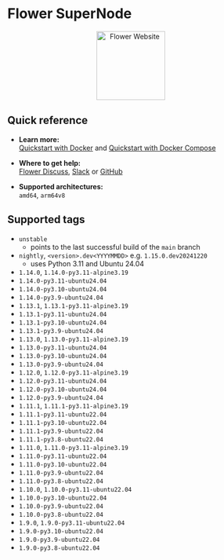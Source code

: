 # Flower SuperNode

<p align="center">
  <a href="https://flower.ai/">
    <img src="https://flower.ai/_next/image/?url=%2F_next%2Fstatic%2Fmedia%2Fflower_white_border.c2012e70.png&w=640&q=75" width="140px" alt="Flower Website" />
  </a>
</p>

## Quick reference

- **Learn more:**<br>
  [Quickstart with Docker](https://flower.ai/docs/framework/docker/tutorial-quickstart-docker.html) and [Quickstart with Docker Compose](https://flower.ai/docs/framework/docker/tutorial-quickstart-docker-compose.html)

- **Where to get help:**<br>
  [Flower Discuss](https://discuss.flower.ai), [Slack](https://flower.ai/join-slack) or [GitHub](https://github.com/adap/flower)

- **Supported architectures:**<br>
  `amd64`, `arm64v8`

## Supported tags

- `unstable`
  - points to the last successful build of the `main` branch
- `nightly`, `<version>.dev<YYYYMMDD>` e.g. `1.15.0.dev20241220`
  - uses Python 3.11 and Ubuntu 24.04
- `1.14.0`, `1.14.0-py3.11-alpine3.19`
- `1.14.0-py3.11-ubuntu24.04`
- `1.14.0-py3.10-ubuntu24.04`
- `1.14.0-py3.9-ubuntu24.04`
- `1.13.1`, `1.13.1-py3.11-alpine3.19`
- `1.13.1-py3.11-ubuntu24.04`
- `1.13.1-py3.10-ubuntu24.04`
- `1.13.1-py3.9-ubuntu24.04`
- `1.13.0`, `1.13.0-py3.11-alpine3.19`
- `1.13.0-py3.11-ubuntu24.04`
- `1.13.0-py3.10-ubuntu24.04`
- `1.13.0-py3.9-ubuntu24.04`
- `1.12.0`, `1.12.0-py3.11-alpine3.19`
- `1.12.0-py3.11-ubuntu24.04`
- `1.12.0-py3.10-ubuntu24.04`
- `1.12.0-py3.9-ubuntu24.04`
- `1.11.1`, `1.11.1-py3.11-alpine3.19`
- `1.11.1-py3.11-ubuntu22.04`
- `1.11.1-py3.10-ubuntu22.04`
- `1.11.1-py3.9-ubuntu22.04`
- `1.11.1-py3.8-ubuntu22.04`
- `1.11.0`, `1.11.0-py3.11-alpine3.19`
- `1.11.0-py3.11-ubuntu22.04`
- `1.11.0-py3.10-ubuntu22.04`
- `1.11.0-py3.9-ubuntu22.04`
- `1.11.0-py3.8-ubuntu22.04`
- `1.10.0`, `1.10.0-py3.11-ubuntu22.04`
- `1.10.0-py3.10-ubuntu22.04`
- `1.10.0-py3.9-ubuntu22.04`
- `1.10.0-py3.8-ubuntu22.04`
- `1.9.0`, `1.9.0-py3.11-ubuntu22.04`
- `1.9.0-py3.10-ubuntu22.04`
- `1.9.0-py3.9-ubuntu22.04`
- `1.9.0-py3.8-ubuntu22.04`
